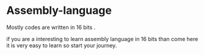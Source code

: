 # Assembly-language
Mostly codes are written in 16 bits . 


if you are a interesting to learn assembly language in 16 bits than come here it is very easy to learn so start your journey.
